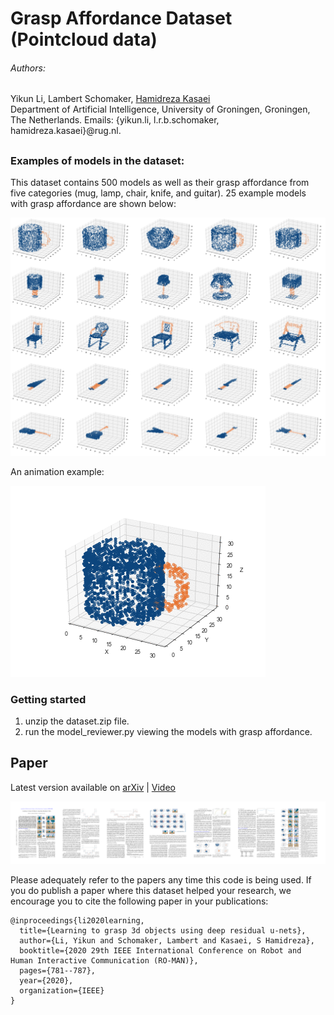 # Grasp Affordance Dataset (Pointcloud data)

###### Authors: 
Yikun Li, Lambert Schomaker, [Hamidreza Kasaei](https://hkasaei.github.io/)  
Department of Artificial Intelligence, University of Groningen, Groningen, The Netherlands.
Emails: {yikun.li, l.r.b.schomaker, hamidreza.kasaei}@rug.nl.
##
### Examples of models in the dataset:

This dataset contains 500 models as well as their grasp affordance from five categories (mug, lamp, chair, knife, and guitar).
25 example models with grasp affordance are shown below:

![Examples](/images/examples.jpg)

An animation example:

![Animation Example](/images/animation.gif)

### Getting started

1. unzip the dataset.zip file.
1. run the model_reviewer.py viewing the models with grasp affordance.

## Paper
Latest version available on [arXiv](https://arxiv.org/abs/2002.03892) | [Video](https://youtu.be/5_yAJCc8owo)

![alt text](paper.png)

Please adequately refer to the papers any time this code is being used. If you do publish a paper where this dataset helped your research, we encourage you to cite the following paper in your publications:

```
@inproceedings{li2020learning,
  title={Learning to grasp 3d objects using deep residual u-nets},
  author={Li, Yikun and Schomaker, Lambert and Kasaei, S Hamidreza},
  booktitle={2020 29th IEEE International Conference on Robot and Human Interactive Communication (RO-MAN)},
  pages={781--787},
  year={2020},
  organization={IEEE}
}
```

